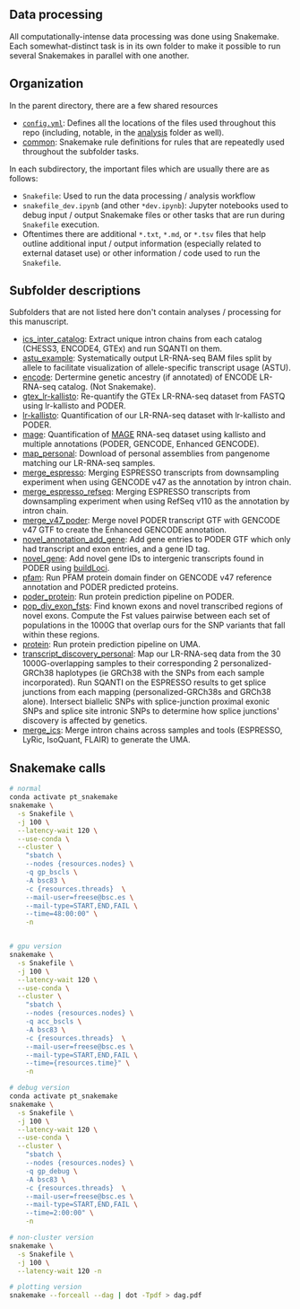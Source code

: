 ## Data processing

All computationally-intense data processing was done using Snakemake. Each somewhat-distinct task is in its own folder to make it possible to run several Snakemakes in parallel with one another.

## Organization

In the parent directory, there are a few shared resources
* [`config.yml`](https://github.com/fairliereese/240903_pt/blob/main/snakemake/config.yml): Defines all the locations of the files used throughout this repo (including, notable, in the [analysis](https://github.com/fairliereese/240903_pt/tree/main/analysis) folder as well).
* [common](https://github.com/fairliereese/240903_pt/tree/main/snakemake/common): Snakemake rule definitions for rules that are repeatedly used throughout the subfolder tasks.

In each subdirectory, the important files which are usually there are as follows:
* `Snakefile`: Used to run the data processing / analysis workflow
* `snakefile_dev.ipynb` (and other `*dev.ipynb`): Jupyter notebooks used to debug input / output Snakemake files or other tasks that are run during `Snakefile` execution.
* Oftentimes there are additional `*.txt`, `*.md`, or `*.tsv` files that help outline additional input / output information (especially related to external dataset use) or other information / code used to run the `Snakefile`.

## Subfolder descriptions

Subfolders that are not listed here don't contain analyses / processing for this manuscript.

<!-- * [1000g](https://github.com/fairliereese/240903_pt/tree/main/snakemake/1000g):  -->
<!-- * [lapa](https://github.com/fairliereese/240903_pt/tree/main/snakemake/lapa): Quantification / identification of TSS usage from LR-RNA-seq -->
<!-- Also attempt at running sQTLseeker and suppa -->
<!-- * [map](https://github.com/fairliereese/240903_pt/tree/main/snakemake/map): Run mapping and compute mapping statistics using T2T, GRCh38, and [African CAAPA contigs](https://www.biorxiv.org/content/10.1101/2023.11.04.564839v1). -->
<!-- * [personal_genome](https://github.com/fairliereese/240903_pt/tree/main/snakemake/personal_genome): What is this -->
<!-- * [personal_lr-kallisto](https://github.com/fairliereese/240903_pt/tree/main/snakemake/personal_lr-kallisto): Run lr-kallisto on personal assembly-mapped 6 samples using PODER liftOff to personal assembly.. -->
<!-- * [suppa](https://github.com/fairliereese/240903_pt/blob/main/snakemake/suppa): Run SUPPA on our LR-RNA-seq data to quantify alternative splicing events. -->
<!-- * [unmerged_lr-kallisto](https://github.com/fairliereese/240903_pt/tree/main/snakemake/unmerged_lr-kallisto): Running lr-kallisto on FASTQs before they were merged across sequencing runs for the same sample... for some reason. -->
<!-- * [unmerged_v47_lr-kallisto](https://github.com/fairliereese/240903_pt/tree/main/snakemake/unmerged_v47_lr-kallisto): Running lr-kallisto on FASTQs before they were merged across sequencing runs for the same sample... for some reason. Using GENCODE v47 as reference annotation. -->
<!-- * [v47_lr-kallisto](https://github.com/fairliereese/240903_pt/tree/main/snakemake/v47_lr-kallisto): Quantification of our LR-RNA-seq dataset with lr-kallisto and GENCODE v47.  -->
<!-- * [v47_personal_lr-kallisto](https://github.com/fairliereese/240903_pt/blob/main/snakemake/v47_personal_lr-kallisto): Run lr-kallisto on personal assembly-mapped 6 samples using GENCODE v47 liftOff to personal assembly. -->
* [ics_inter_catalog](https://github.com/fairliereese/240903_pt/tree/main/snakemake/ics_inter_catalog): Extract unique intron chains from each catalog (CHESS3, ENCODE4, GTEx) and run SQANTI on them.
* [astu_example](https://github.com/fairliereese/240903_pt/tree/main/snakemake/astu_example): Systematically output LR-RNA-seq BAM files split by allele to facilitate visualization of allele-specific transcript usage (ASTU).
* [encode](https://github.com/fairliereese/240903_pt/tree/main/snakemake/encode): Dertermine genetic ancestry (if annotated) of ENCODE LR-RNA-seq catalog. (Not Snakemake).
* [gtex_lr-kallisto](https://github.com/fairliereese/240903_pt/tree/main/snakemake/gtex_lr-kallisto): Re-quantify the GTEx LR-RNA-seq dataset from FASTQ using lr-kallisto and PODER.
* [lr-kallisto](https://github.com/fairliereese/240903_pt/tree/main/snakemake/lr-kallisto): Quantification of our LR-RNA-seq dataset with lr-kallisto and PODER.
* [mage](https://github.com/fairliereese/240903_pt/tree/main/snakemake/mage): Quantification of [MAGE](https://github.com/mccoy-lab/MAGE) RNA-seq dataset using kallisto and multiple annotations (PODER, GENCODE, Enhanced GENCODE).
* [map_personal](https://github.com/fairliereese/240903_pt/tree/main/snakemake/map_personal): Download of personal assemblies from pangenome matching our LR-RNA-seq samples. <!-- Also mapping but we ended up using Fabien's -->
* [merge_espresso](https://github.com/fairliereese/240903_pt/tree/main/snakemake/merge_espresso): Merging ESPRESSO transcripts from downsampling experiment when using GENCODE v47 as the annotation by intron chain.
* [merge_espresso_refseq](https://github.com/fairliereese/240903_pt/tree/main/snakemake/merge_espresso_refseq): Merging ESPRESSO transcripts from downsampling experiment when using RefSeq v110 as the annotation by intron chain.
* [merge_v47_poder](https://github.com/fairliereese/240903_pt/blob/main/snakemake/merge_v47_poder): Merge novel PODER transcript GTF with GENCODE v47 GTF to create the Enhanced GENCODE annotation.
* [novel_annotation_add_gene](https://github.com/fairliereese/240903_pt/blob/main/snakemake/novel_annotation_add_gene): Add gene entries to PODER GTF which only had transcript and exon entries, and a gene ID tag.
* [novel_gene](https://github.com/fairliereese/240903_pt/tree/main/snakemake/novel_gene): Add novel gene IDs to intergenic transcripts found in PODER using [buildLoci](https://github.com/julienlag/buildLoci).
* [pfam](https://github.com/fairliereese/240903_pt/blob/main/snakemake/pfam): Run PFAM protein domain finder on GENCODE v47 reference annotation and PODER predicted proteins.
* [poder_protein](https://github.com/fairliereese/240903_pt/tree/main/snakemake/poder_protein): Run protein prediction pipeline on PODER.
* [pop_div_exon_fsts](https://github.com/fairliereese/240903_pt/tree/main/snakemake/pop_div_exon_fsts): Find known exons and novel transcribed regions of novel exons. Compute the Fst values pairwise between each set of populations in the 1000G that overlap ours for the SNP variants that fall within these regions.
* [protein](https://github.com/fairliereese/240903_pt/tree/main/snakemake/protein): Run protein prediction pipeline on UMA.
* [transcript_discovery_personal](https://github.com/fairliereese/240903_pt/tree/main/snakemake/transcript_discovery_personal): Map our LR-RNA-seq data from the 30 1000G-overlapping samples to their corresponding 2 personalized-GRCh38 haplotypes (ie GRCh38 with the SNPs from each sample incorporated). Run SQANTI on the ESPRESSO results to get splice junctions from each mapping (personalized-GRCh38s and GRCh38 alone). Intersect biallelic SNPs with splice-junction proximal exonic SNPs and splice site intronic SNPs to determine how splice junctions' discovery is affected by genetics.
* [merge_ics](https://github.com/fairliereese/240706_pantranscriptome_cerberus_gtf_merge/tree/594b554f0235b5c0d1f40f789e7e0ecacecbbb9c/merge_only_ics): Merge intron chains across samples and tools (ESPRESSO, LyRic, IsoQuant, FLAIR) to generate the UMA.



## Snakemake calls

```bash
# normal
conda activate pt_snakemake
snakemake \
  -s Snakefile \
  -j 100 \
  --latency-wait 120 \
  --use-conda \
  --cluster \
    "sbatch \
    --nodes {resources.nodes} \
    -q gp_bscls \
    -A bsc83 \
    -c {resources.threads}  \
    --mail-user=freese@bsc.es \
    --mail-type=START,END,FAIL \
    --time=48:00:00" \
    -n


# gpu version
snakemake \
  -s Snakefile \
  -j 100 \
  --latency-wait 120 \
  --use-conda \
  --cluster \
    "sbatch \
    --nodes {resources.nodes} \
    -q acc_bscls \
    -A bsc83 \
    -c {resources.threads}  \
    --mail-user=freese@bsc.es \
    --mail-type=START,END,FAIL \
    --time={resources.time}" \
    -n

# debug version
conda activate pt_snakemake
snakemake \
  -s Snakefile \
  -j 100 \
  --latency-wait 120 \
  --use-conda \
  --cluster \
    "sbatch \
    --nodes {resources.nodes} \
    -q gp_debug \
    -A bsc83 \
    -c {resources.threads}  \
    --mail-user=freese@bsc.es \
    --mail-type=START,END,FAIL \
    --time=2:00:00" \
    -n

# non-cluster version
snakemake \
  -s Snakefile \
  -j 100 \
  --latency-wait 120 -n

# plotting version
snakemake --forceall --dag | dot -Tpdf > dag.pdf
```
